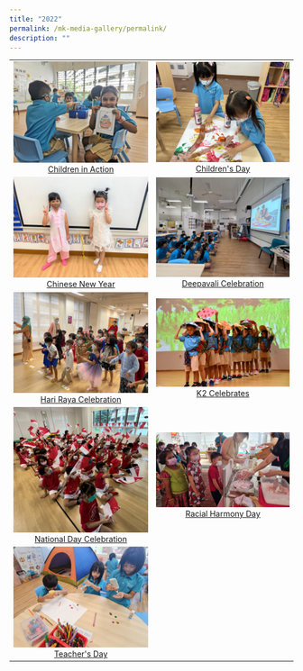 ```yaml
---
title: "2022"
permalink: /mk-media-gallery/permalink/
description: ""
---
```

|                 |                                     |
|:-------------:|:----------------:|
| ![](/images/Children%20in%20Action.jpeg)<a href="https://photos.app.goo.gl/agUdEbSWob2DhcG26" target="_blank"> Children in Action</a>      |![](/images/Children's%20Day.jpg)<a href="https://photos.app.goo.gl/zafnjXH9FjHxmD2eA" target="_blank"> Children's Day</a>
| ![](/images/Chinese%20New%20Year.jpeg)<a href="https://photos.app.goo.gl/Sz32HzcyiPAbNBKx5" target="_blank"> Chinese New Year</a>      |![](/images/Deepavali%20Celebration.jpeg)<a href="https://photos.app.goo.gl/Kb2Yg55tpXj8yzBj7" target="_blank"> Deepavali Celebration</a>
| ![](/images/Hari%20Raya.jpg)<a href="https://photos.app.goo.gl/Sz32HzcyiPAbNBKx5" target="_blank"> Hari Raya Celebration</a>      |![](/images/K2%20Celebrates.jpg)<a href="https://photos.app.goo.gl/Kb2Yg55tpXj8yzBj7" target="_blank"> K2 Celebrates</a>
| ![](/images/National%20Day.jpg)<a href="https://photos.app.goo.gl/Sz32HzcyiPAbNBKx5" target="_blank"> National Day Celebration</a>      |![](/images/Racial%20Harmony.jpeg)<a href="https://photos.app.goo.gl/Kb2Yg55tpXj8yzBj7" target="_blank"> Racial Harmony Day</a>
| ![](/images/Teacher's%20Day.jpg)<a href="https://photos.app.goo.gl/Sz32HzcyiPAbNBKx5" target="_blank"> Teacher's Day</a>      |
